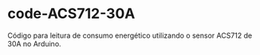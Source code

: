 # code-ACS712-30A
Código para leitura de consumo energético utilizando o sensor ACS712 de 30A no Arduino.
